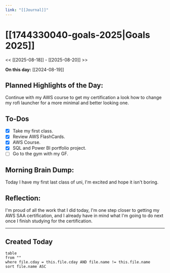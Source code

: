 ```yaml
---
link: "[[Journal]]"
---
```

# [[1744330040-goals-2025|Goals 2025]]
<< [[2025-08-18]] - [[2025-08-20]] >>

**On this day:** [[2024-08-19]]
## Planned Highlights of the Day:
Continue with my AWS course to get my certification a look how to change my rofi launcher for a more minimal and better looking one.

## To-Dos
- [x] Take my first class.
- [x] Review AWS FlashCards.
- [x] AWS Course.
- [x] SQL and Power BI portfolio project.
- [ ] Go to the gym with my GF.

## Morning Brain Dump:
Today I have my first last class of uni, I'm excited and hope it isn't boring.

## Reflection:
I'm proud of all the work that I did today, I'm one step closer to getting my AWS SAA certification, and I already have in mind what I'm going to do next once I finish studying for the certification.

---
## Created Today
```dataview
table
from ""
where file.cday = this.file.cday AND file.name != this.file.name
sort file.name ASC
```

